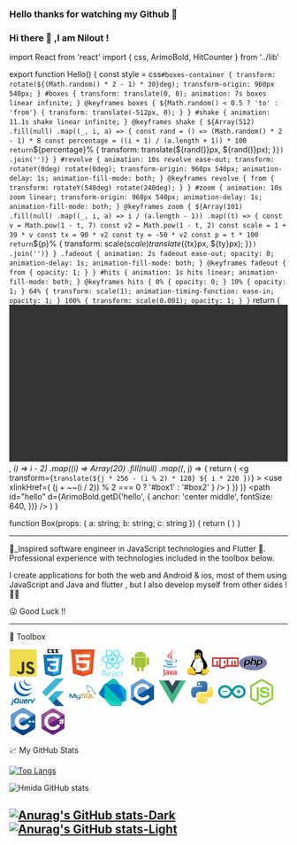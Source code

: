 ### Hello thanks for watching my Github 👋
### Hi there 🥰 ,I am Nilout !
import React from 'react'
import { css, ArimoBold, HitCounter } from '../lib'

export function Hello() {
  const style = css`
    #boxes-container {
      transform: rotate(${(Math.random() * 2 - 1) * 30}deg);
      transform-origin: 960px 540px;
    }
    #boxes {
      transform: translate(0, 0);
      animation: 7s boxes linear infinite;
    }
    @keyframes boxes {
      ${Math.random() < 0.5 ? 'to' : 'from'} {
        transform: translate(-512px, 0);
      }
    }
    #shake {
      animation: 11.1s shake linear infinite;
    }
    @keyframes shake {
      ${Array(512)
        .fill(null)
        .map((_, i, a) => {
          const rand = () => (Math.random() * 2 - 1) * 8
          const percentage = ((i + 1) / (a.length + 1)) * 100
          return `${percentage}% { transform: translate(${rand()}px, ${rand()}px); }`
        })
        .join('')}
    }
    #revolve {
      animation: 10s revolve ease-out;
      transform: rotateY(0deg) rotate(0deg);
      transform-origin: 960px 540px;
      animation-delay: 1s;
      animation-fill-mode: both;
    }
    @keyframes revolve {
      from {
        transform: rotateY(540deg) rotate(240deg);
      }
    }
    #zoom {
      animation: 10s zoom linear;
      transform-origin: 960px 540px;
      animation-delay: 1s;
      animation-fill-mode: both;
    }
    @keyframes zoom {
      ${Array(101)
        .fill(null)
        .map((_, i, a) => i / (a.length - 1))
        .map((t) => {
          const v = Math.pow(1 - t, 7)
          const v2 = Math.pow(1 - t, 2)
          const scale = 1 + 39 * v
          const tx = 90 * v2
          const ty = -50 * v2
          const p = t * 100
          return `${p}% { transform: scale(${scale}) translate(${tx}px, ${ty}px); }`
        })
        .join('')}
    }
    .fadeout {
      animation: 2s fadeout ease-out;
      opacity: 0;
      animation-delay: 1s;
      animation-fill-mode: both;
    }
    @keyframes fadeout {
      from {
        opacity: 1;
      }
    }
    #hits {
      animation: 1s hits linear;
      animation-fill-mode: both;
    }
    @keyframes hits {
      0% {
        opacity: 0;
      }
      10% {
        opacity: 1;
      }
      64% {
        transform: scale(1);
        animation-timing-function: ease-in;
        opacity: 1;
      }
      100% {
        transform: scale(0.001);
        opacity: 1;
      }
    }
  `
  return (
    <svg
      width="1920px"
      height="1080px"
      version="1.1"
      xmlns="http://www.w3.org/2000/svg"
      xmlnsXlink="http://www.w3.org/1999/xlink"
    >
      <style type="text/css">{style}</style>
      <defs>
        <g id="box1">
          <Box a="#353433" b="#656463" c="#8B8685" />
        </g>
        <g id="box2">
          <Box a="#353433" c="#656463" b="#8B8685" />
        </g>
      </defs>
      <rect width="100%" height="100%" fill="#353433" />
      <g id="boxes-container">
        <g id="boxes">
          <g transform="translate(-100 -210)">
            {Array(10)
              .fill(null)
              .map((_, i) => i - 2)
              .map((i) =>
                Array(20)
                  .fill(null)
                  .map((_, j) => {
                    return (
                      <g
                        transform={`translate(${j * 256 - (i % 2) * 128} ${
                          i * 220
                        })`}
                      >
                        <use
                          xlinkHref={
                            (j + ~~(i / 2)) % 2 === 0 ? '#box1' : '#box2'
                          }
                        />
                      </g>
                    )
                  })
              )}
          </g>
        </g>
      </g>
      <g id="shake">
        <g id="zoom">
          <g id="revolve">
            <g transform="translate(960 540) rotate(-14)">
              <g id="transition">
                <path
                  id="hello"
                  d={ArimoBold.getD('hello', {
                    anchor: 'center middle',
                    fontSize: 640,
                  })}
                />
                <use xlinkHref="#hello" x="-8" y="-8" fill="#d7fc70" />
                <use
                  xlinkHref="#hello"
                  x="-8"
                  y="-8"
                  fill="white"
                  className="fadeout"
                />
              </g>
            </g>
          </g>
        </g>
      </g>
      <g transform="translate(960 540)">
        <g id="hits">
          <HitCounter />
        </g>
      </g>
    </svg>
  )
}

function Box(props: { a: string; b: string; c: string }) {
  return (
    <g fill="none" fillRule="evenodd">
      <path
        d="M127.957 0l127.905 73.846c-18.876 29.11-35.763 47.966-50.66 56.567-14.897 8.601-40.645 14.36-77.245 17.28-38.622-2.887-65.41-8.646-80.364-17.28-14.954-8.633-30.801-27.49-47.541-56.567L127.957 0z"
        fill={props.c}
      />
      <path
        d="M127.957 147.692c27.272 28.552 40.907 51.603 40.907 69.152s-13.635 43.73-40.907 78.54L.052 221.539V73.846l127.905 73.846z"
        fill={props.b}
      />
      <path
        fill={props.a}
        d="M255.862 73.846v147.692l-127.905 73.847V147.692z"
      />
    </g>
  )
}

<hr></hr>



🤡_Inspired software engineer in JavaScript technologies and Flutter 👀. Professional experience with technologies included in the toolbox below.

I create applications for both the web and Android & ios, most of them using JavaScript and Java and flutter , but I also develop myself from other sides 
! 🐱‍👤

😛 Good Luck !!

<hr></hr>

🧰 Toolbox

<img src="https://github.com/devicons/devicon/blob/master/icons/javascript/javascript-original.svg" alt="Css Logo" with="50" height="50"/> <img src="https://github.com/devicons/devicon/blob/master/icons/css3/css3-original-wordmark.svg" alt="JavaScript Logo" with="50" height="50"/> <img src="https://github.com/devicons/devicon/blob/master/icons/html5/html5-original.svg" alt="Hmtl Logo" with="50" height="50"/> <img src="https://github.com/devicons/devicon/blob/master/icons/react/react-original-wordmark.svg" alt="React Logo" with="50" height="50"/><img src="https://github.com/devicons/devicon/blob/master/icons/android/android-original-wordmark.svg" alt="android Logo" with="50" height="50"/> <img src="https://github.com/devicons/devicon/blob/master/icons/java/java-original-wordmark.svg" alt="Java Logo" with="50" height="50"/><img src="https://github.com/devicons/devicon/blob/master/icons/linux/linux-original.svg" alt="Lunix Logo" with="50" height="50"/><img src="https://github.com/devicons/devicon/blob/master/icons/npm/npm-original-wordmark.svg" alt="npm Logo" with="50" height="50"/><img src="https://github.com/devicons/devicon/blob/master/icons/php/php-original.svg" alt="php Logo" with="50" height="50"/><img src="https://github.com/devicons/devicon/blob/master/icons/jquery/jquery-plain-wordmark.svg" alt="php Logo" with="50" height="50"/>
<img src="https://github.com/devicons/devicon/blob/master/icons/flutter/flutter-original.svg" alt="php Logo" with="50" height="50"/>
<img src="https://github.com/devicons/devicon/blob/master/icons/mysql/mysql-original-wordmark.svg" alt="php Logo" with="50" height="50"/>
<img src="https://github.com/devicons/devicon/blob/master/icons/dart/dart-original.svg" alt="php Logo" with="50" height="50"/>
<img src="https://github.com/devicons/devicon/blob/master/icons/c/c-original.svg" alt="php Logo" with="50" height="50"/>
<img src="https://github.com/devicons/devicon/blob/master/icons/vuejs/vuejs-original.svg" alt="php Logo" with="50" height="50"/>
<img src="https://github.com/devicons/devicon/blob/master/icons/python/python-original.svg" alt="php Logo" with="50" height="50"/>
<img src="https://github.com/devicons/devicon/blob/master/icons/arduino/arduino-original.svg" alt="php Logo" with="50" height="50"/>
<img src="https://github.com/devicons/devicon/blob/master/icons/nodejs/nodejs-original.svg" alt="php Logo" with="50" height="50"/>
<img src="https://github.com/devicons/devicon/blob/master/icons/cplusplus/cplusplus-original.svg" alt="php Logo" with="50" height="50"/>
<img src="https://github.com/devicons/devicon/blob/master/icons/csharp/csharp-original.svg" alt="php Logo" with="50" height="50"/>




<g-emoji class="g-emoji" alias="chart_with_upwards_trend" fallback-src="https://github.githubassets.com/images/icons/emoji/unicode/1f4c8.png">📈</g-emoji> My GitHub Stats

[![Top Langs](https://github-readme-stats-sigma-five.vercel.app/api/top-langs/?username=nilout56&theme=radical&layout=compact)](https://github.com/nilout56/github-readme-stats)

![Hmida GitHub stats](https://github-readme-stats-sigma-five.vercel.app/api?username=nilout56&show_icons=true&theme=radical)

[![Anurag's GitHub stats-Dark](https://github-readme-stats-sigma-five.vercel.app/api?username=nilout56&show_icons=true&theme=dark#gh-dark-mode-only)](https://github.com/anuraghazra/github-readme-stats#gh-dark-mode-only)
[![Anurag's GitHub stats-Light](https://github-readme-stats-sigma-five.vercel.app/api?username=nilout56&show_icons=true&theme=default#gh-light-mode-only)](https://github.com/nilout56/github-readme-stats#gh-light-mode-only)
---
<!--
**nilout56/nilout56** is a ✨ _special_ ✨ repository because its `README.md` (this file) appears on your GitHub profile.

Here are some ideas to get you started:

- 🔭 I’m currently working on ...
- 🌱 I’m currently learning ...
- 👯 I’m looking to collaborate on ...
- 🤔 I’m looking for help with ...
- 💬 Ask me about ...
- 📫 How to reach me: ...
- 😄 Pronouns: ...
- ⚡ Fun fact: ...
-->
